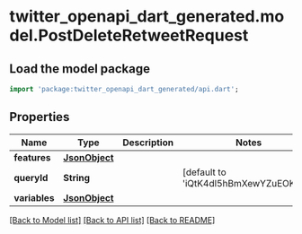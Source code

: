 # twitter_openapi_dart_generated.model.PostDeleteRetweetRequest

## Load the model package
```dart
import 'package:twitter_openapi_dart_generated/api.dart';
```

## Properties
Name | Type | Description | Notes
------------ | ------------- | ------------- | -------------
**features** | [**JsonObject**](.md) |  | 
**queryId** | **String** |  | [default to 'iQtK4dl5hBmXewYZuEOKVw']
**variables** | [**JsonObject**](.md) |  | 

[[Back to Model list]](../README.md#documentation-for-models) [[Back to API list]](../README.md#documentation-for-api-endpoints) [[Back to README]](../README.md)



